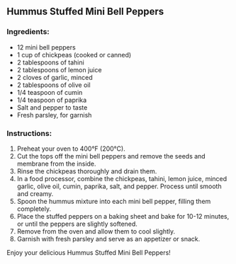 ## Hummus Stuffed Mini Bell Peppers

### Ingredients:
- 12 mini bell peppers
- 1 cup of chickpeas (cooked or canned)
- 2 tablespoons of tahini
- 2 tablespoons of lemon juice
- 2 cloves of garlic, minced
- 2 tablespoons of olive oil
- 1/4 teaspoon of cumin
- 1/4 teaspoon of paprika
- Salt and pepper to taste
- Fresh parsley, for garnish

### Instructions:
1. Preheat your oven to 400°F (200°C). 
2. Cut the tops off the mini bell peppers and remove the seeds and membrane from the inside.
3. Rinse the chickpeas thoroughly and drain them.
4. In a food processor, combine the chickpeas, tahini, lemon juice, minced garlic, olive oil, cumin, paprika, salt, and pepper. Process until smooth and creamy.
5. Spoon the hummus mixture into each mini bell pepper, filling them completely.
6. Place the stuffed peppers on a baking sheet and bake for 10-12 minutes, or until the peppers are slightly softened.
7. Remove from the oven and allow them to cool slightly.
8. Garnish with fresh parsley and serve as an appetizer or snack.

Enjoy your delicious Hummus Stuffed Mini Bell Peppers!